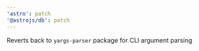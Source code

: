 ```yaml
---
'astro': patch
'@astrojs/db': patch
---
```


Reverts back to `yargs-parser` package for CLI argument parsing
